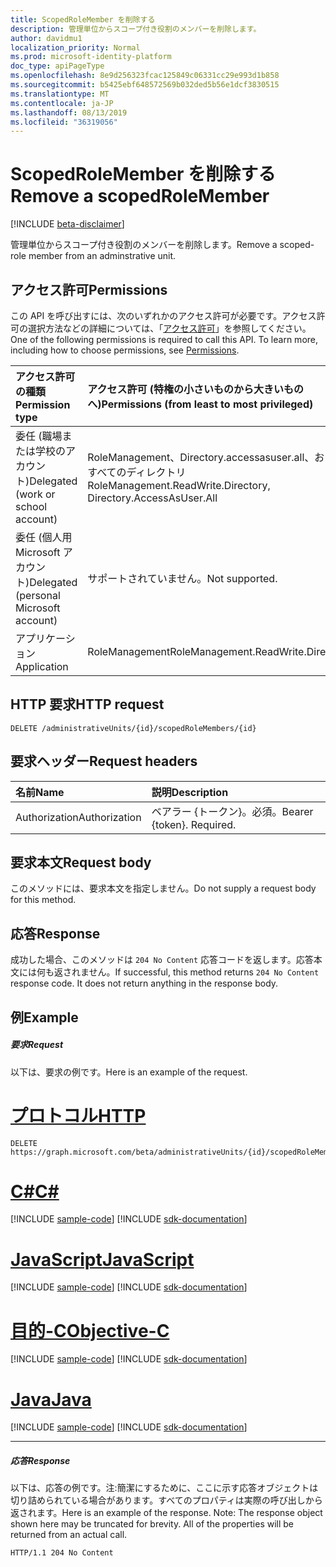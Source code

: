 ```yaml
---
title: ScopedRoleMember を削除する
description: 管理単位からスコープ付き役割のメンバーを削除します。
author: davidmu1
localization_priority: Normal
ms.prod: microsoft-identity-platform
doc_type: apiPageType
ms.openlocfilehash: 8e9d256323fcac125849c06331cc29e993d1b858
ms.sourcegitcommit: b5425ebf648572569b032ded5b56e1dcf3830515
ms.translationtype: MT
ms.contentlocale: ja-JP
ms.lasthandoff: 08/13/2019
ms.locfileid: "36319056"
---
```

# <a name="remove-a-scopedrolemember"></a><span data-ttu-id="f54af-103">ScopedRoleMember を削除する</span><span class="sxs-lookup"><span data-stu-id="f54af-103">Remove a scopedRoleMember</span></span>

[!INCLUDE [beta-disclaimer](../../includes/beta-disclaimer.md)]

<span data-ttu-id="f54af-104">管理単位からスコープ付き役割のメンバーを削除します。</span><span class="sxs-lookup"><span data-stu-id="f54af-104">Remove a scoped-role member from an adminstrative unit.</span></span>

## <a name="permissions"></a><span data-ttu-id="f54af-105">アクセス許可</span><span class="sxs-lookup"><span data-stu-id="f54af-105">Permissions</span></span>
<span data-ttu-id="f54af-p101">この API を呼び出すには、次のいずれかのアクセス許可が必要です。アクセス許可の選択方法などの詳細については、「[アクセス許可](/graph/permissions-reference)」を参照してください。</span><span class="sxs-lookup"><span data-stu-id="f54af-p101">One of the following permissions is required to call this API. To learn more, including how to choose permissions, see [Permissions](/graph/permissions-reference).</span></span>


|<span data-ttu-id="f54af-108">アクセス許可の種類</span><span class="sxs-lookup"><span data-stu-id="f54af-108">Permission type</span></span>      | <span data-ttu-id="f54af-109">アクセス許可 (特権の小さいものから大きいものへ)</span><span class="sxs-lookup"><span data-stu-id="f54af-109">Permissions (from least to most privileged)</span></span>              |
|:--------------------|:---------------------------------------------------------|
|<span data-ttu-id="f54af-110">委任 (職場または学校のアカウント)</span><span class="sxs-lookup"><span data-stu-id="f54af-110">Delegated (work or school account)</span></span> | <span data-ttu-id="f54af-111">RoleManagement、Directory.accessasuser.all、およびすべてのディレクトリ</span><span class="sxs-lookup"><span data-stu-id="f54af-111">RoleManagement.ReadWrite.Directory, Directory.AccessAsUser.All</span></span>    |
|<span data-ttu-id="f54af-112">委任 (個人用 Microsoft アカウント)</span><span class="sxs-lookup"><span data-stu-id="f54af-112">Delegated (personal Microsoft account)</span></span> | <span data-ttu-id="f54af-113">サポートされていません。</span><span class="sxs-lookup"><span data-stu-id="f54af-113">Not supported.</span></span>    |
|<span data-ttu-id="f54af-114">アプリケーション</span><span class="sxs-lookup"><span data-stu-id="f54af-114">Application</span></span> | <span data-ttu-id="f54af-115">RoleManagement</span><span class="sxs-lookup"><span data-stu-id="f54af-115">RoleManagement.ReadWrite.Directory</span></span> |

## <a name="http-request"></a><span data-ttu-id="f54af-116">HTTP 要求</span><span class="sxs-lookup"><span data-stu-id="f54af-116">HTTP request</span></span>
<!-- { "blockType": "ignored" } -->
```http
DELETE /administrativeUnits/{id}/scopedRoleMembers/{id}

```
## <a name="request-headers"></a><span data-ttu-id="f54af-117">要求ヘッダー</span><span class="sxs-lookup"><span data-stu-id="f54af-117">Request headers</span></span>
| <span data-ttu-id="f54af-118">名前</span><span class="sxs-lookup"><span data-stu-id="f54af-118">Name</span></span>       | <span data-ttu-id="f54af-119">説明</span><span class="sxs-lookup"><span data-stu-id="f54af-119">Description</span></span>|
|:---------------|:----------|
| <span data-ttu-id="f54af-120">Authorization</span><span class="sxs-lookup"><span data-stu-id="f54af-120">Authorization</span></span>  | <span data-ttu-id="f54af-p102">ベアラー {トークン}。必須。</span><span class="sxs-lookup"><span data-stu-id="f54af-p102">Bearer {token}. Required.</span></span> |

## <a name="request-body"></a><span data-ttu-id="f54af-123">要求本文</span><span class="sxs-lookup"><span data-stu-id="f54af-123">Request body</span></span>
<span data-ttu-id="f54af-124">このメソッドには、要求本文を指定しません。</span><span class="sxs-lookup"><span data-stu-id="f54af-124">Do not supply a request body for this method.</span></span>

## <a name="response"></a><span data-ttu-id="f54af-125">応答</span><span class="sxs-lookup"><span data-stu-id="f54af-125">Response</span></span>

<span data-ttu-id="f54af-p103">成功した場合、このメソッドは `204 No Content` 応答コードを返します。応答本文には何も返されません。</span><span class="sxs-lookup"><span data-stu-id="f54af-p103">If successful, this method returns `204 No Content` response code. It does not return anything in the response body.</span></span>

## <a name="example"></a><span data-ttu-id="f54af-128">例</span><span class="sxs-lookup"><span data-stu-id="f54af-128">Example</span></span>
##### <a name="request"></a><span data-ttu-id="f54af-129">要求</span><span class="sxs-lookup"><span data-stu-id="f54af-129">Request</span></span>
<span data-ttu-id="f54af-130">以下は、要求の例です。</span><span class="sxs-lookup"><span data-stu-id="f54af-130">Here is an example of the request.</span></span>

# <a name="httptabhttp"></a>[<span data-ttu-id="f54af-131">プロトコル</span><span class="sxs-lookup"><span data-stu-id="f54af-131">HTTP</span></span>](#tab/http)
<!-- {
  "blockType": "request",
  "name": "delete_scopedrolemember"
}-->
```http
DELETE https://graph.microsoft.com/beta/administrativeUnits/{id}/scopedRoleMembers/{id}
```
# <a name="ctabcsharp"></a>[<span data-ttu-id="f54af-132">C#</span><span class="sxs-lookup"><span data-stu-id="f54af-132">C#</span></span>](#tab/csharp)
[!INCLUDE [sample-code](../includes/snippets/csharp/delete-scopedrolemember-csharp-snippets.md)]
[!INCLUDE [sdk-documentation](../includes/snippets/snippets-sdk-documentation-link.md)]

# <a name="javascripttabjavascript"></a>[<span data-ttu-id="f54af-133">JavaScript</span><span class="sxs-lookup"><span data-stu-id="f54af-133">JavaScript</span></span>](#tab/javascript)
[!INCLUDE [sample-code](../includes/snippets/javascript/delete-scopedrolemember-javascript-snippets.md)]
[!INCLUDE [sdk-documentation](../includes/snippets/snippets-sdk-documentation-link.md)]

# <a name="objective-ctabobjc"></a>[<span data-ttu-id="f54af-134">目的-C</span><span class="sxs-lookup"><span data-stu-id="f54af-134">Objective-C</span></span>](#tab/objc)
[!INCLUDE [sample-code](../includes/snippets/objc/delete-scopedrolemember-objc-snippets.md)]
[!INCLUDE [sdk-documentation](../includes/snippets/snippets-sdk-documentation-link.md)]

# <a name="javatabjava"></a>[<span data-ttu-id="f54af-135">Java</span><span class="sxs-lookup"><span data-stu-id="f54af-135">Java</span></span>](#tab/java)
[!INCLUDE [sample-code](../includes/snippets/java/delete-scopedrolemember-java-snippets.md)]
[!INCLUDE [sdk-documentation](../includes/snippets/snippets-sdk-documentation-link.md)]

---

##### <a name="response"></a><span data-ttu-id="f54af-136">応答</span><span class="sxs-lookup"><span data-stu-id="f54af-136">Response</span></span>
<span data-ttu-id="f54af-p104">以下は、応答の例です。注:簡潔にするために、ここに示す応答オブジェクトは切り詰められている場合があります。すべてのプロパティは実際の呼び出しから返されます。</span><span class="sxs-lookup"><span data-stu-id="f54af-p104">Here is an example of the response. Note: The response object shown here may be truncated for brevity. All of the properties will be returned from an actual call.</span></span>
<!-- {
  "blockType": "response",
  "truncated": true
} -->
```http
HTTP/1.1 204 No Content
```

<!-- uuid: 8fcb5dbc-d5aa-4681-8e31-b001d5168d79
2015-10-25 14:57:30 UTC -->
<!--
{
  "type": "#page.annotation",
  "description": "Delete administrativeUnit",
  "keywords": "",
  "section": "documentation",
  "tocPath": "",
  "suppressions": [
  ]
}
-->

